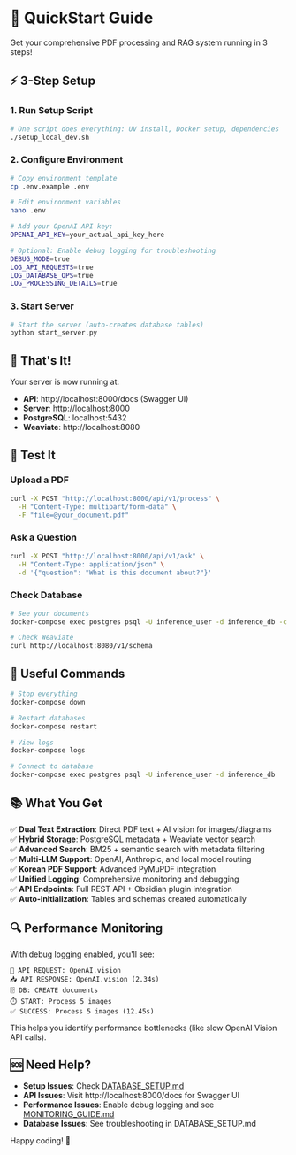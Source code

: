 # 🚀 QuickStart Guide

Get your comprehensive PDF processing and RAG system running in 3 steps!

## ⚡ 3-Step Setup

### 1. Run Setup Script
```bash
# One script does everything: UV install, Docker setup, dependencies
./setup_local_dev.sh
```

### 2. Configure Environment
```bash
# Copy environment template
cp .env.example .env

# Edit environment variables
nano .env

# Add your OpenAI API key:
OPENAI_API_KEY=your_actual_api_key_here

# Optional: Enable debug logging for troubleshooting
DEBUG_MODE=true
LOG_API_REQUESTS=true
LOG_DATABASE_OPS=true
LOG_PROCESSING_DETAILS=true
```

### 3. Start Server
```bash
# Start the server (auto-creates database tables)
python start_server.py
```

## 🎉 That's It!

Your server is now running at:
- **API**: http://localhost:8000/docs (Swagger UI)
- **Server**: http://localhost:8000
- **PostgreSQL**: localhost:5432
- **Weaviate**: http://localhost:8080

## 🧪 Test It

### Upload a PDF
```bash
curl -X POST "http://localhost:8000/api/v1/process" \
  -H "Content-Type: multipart/form-data" \
  -F "file=@your_document.pdf"
```

### Ask a Question
```bash
curl -X POST "http://localhost:8000/api/v1/ask" \
  -H "Content-Type: application/json" \
  -d '{"question": "What is this document about?"}'
```

### Check Database
```bash
# See your documents
docker-compose exec postgres psql -U inference_user -d inference_db -c "SELECT title, ingested_at FROM documents;"

# Check Weaviate
curl http://localhost:8080/v1/schema
```

## 🔧 Useful Commands

```bash
# Stop everything
docker-compose down

# Restart databases
docker-compose restart

# View logs
docker-compose logs

# Connect to database
docker-compose exec postgres psql -U inference_user -d inference_db
```

## 📚 What You Get

✅ **Dual Text Extraction**: Direct PDF text + AI vision for images/diagrams  
✅ **Hybrid Storage**: PostgreSQL metadata + Weaviate vector search  
✅ **Advanced Search**: BM25 + semantic search with metadata filtering  
✅ **Multi-LLM Support**: OpenAI, Anthropic, and local model routing  
✅ **Korean PDF Support**: Advanced PyMuPDF integration  
✅ **Unified Logging**: Comprehensive monitoring and debugging  
✅ **API Endpoints**: Full REST API + Obsidian plugin integration  
✅ **Auto-initialization**: Tables and schemas created automatically  

## 🔍 Performance Monitoring

With debug logging enabled, you'll see:
```
🚀 API REQUEST: OpenAI.vision
📥 API RESPONSE: OpenAI.vision (2.34s)
🗄️ DB: CREATE documents  
⏱️ START: Process 5 images
✅ SUCCESS: Process 5 images (12.45s)
```

This helps you identify performance bottlenecks (like slow OpenAI Vision API calls).

## 🆘 Need Help?

- **Setup Issues**: Check [DATABASE_SETUP.md](DATABASE_SETUP.md)
- **API Issues**: Visit http://localhost:8000/docs for Swagger UI  
- **Performance Issues**: Enable debug logging and see [MONITORING_GUIDE.md](MONITORING_GUIDE.md)
- **Database Issues**: See troubleshooting in DATABASE_SETUP.md

Happy coding! 🎯